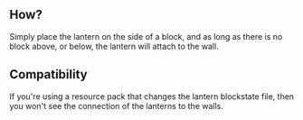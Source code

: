 ## How?

Simply place the lantern on the side of a block, and as long as there is no block above, or below, the lantern will attach to the wall.

## Compatibility

If you're using a resource pack that changes the lantern blockstate file, then you won't see the connection of the lanterns to the walls.
